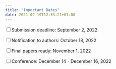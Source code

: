 ```yaml
---
title: "Important Dates"
date: 2021-02-19T12:53:21+01:00
---
```



<input class="filled-in" type="checkbox"><span>Submission deadline: September 2, 2022</span>

<input class="filled-in" type="checkbox"><span>Notification to authors: October 18, 2022
</span>

<input class="filled-in" type="checkbox"><span>Final papers ready: November 1, 2022</span>

<input class="filled-in" type="checkbox"><span>Conference: December 14 - December 16, 2022
</span>
